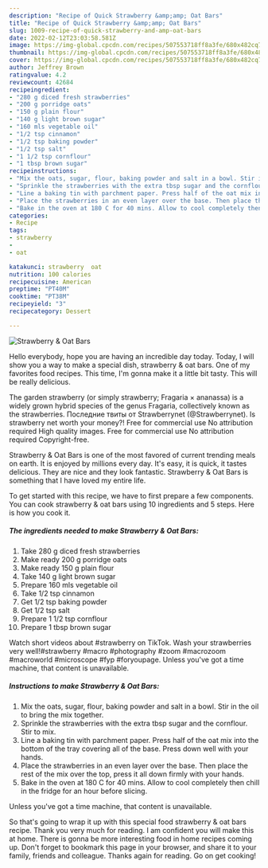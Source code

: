 ```yaml
---
description: "Recipe of Quick Strawberry &amp;amp; Oat Bars"
title: "Recipe of Quick Strawberry &amp;amp; Oat Bars"
slug: 1009-recipe-of-quick-strawberry-and-amp-oat-bars
date: 2022-02-12T23:03:58.581Z
image: https://img-global.cpcdn.com/recipes/507553718ff8a3fe/680x482cq70/strawberry-oat-bars-recipe-main-photo.jpg
thumbnail: https://img-global.cpcdn.com/recipes/507553718ff8a3fe/680x482cq70/strawberry-oat-bars-recipe-main-photo.jpg
cover: https://img-global.cpcdn.com/recipes/507553718ff8a3fe/680x482cq70/strawberry-oat-bars-recipe-main-photo.jpg
author: Jeffrey Brown
ratingvalue: 4.2
reviewcount: 42684
recipeingredient:
- "280 g diced fresh strawberries"
- "200 g porridge oats"
- "150 g plain flour"
- "140 g light brown sugar"
- "160 mls vegetable oil"
- "1/2 tsp cinnamon"
- "1/2 tsp baking powder"
- "1/2 tsp salt"
- "1 1/2 tsp cornflour"
- "1 tbsp brown sugar"
recipeinstructions:
- "Mix the oats, sugar, flour, baking powder and salt in a bowl. Stir in the oil to bring the mix together."
- "Sprinkle the strawberries with the extra tbsp sugar and the cornflour. Stir to mix."
- "Line a baking tin with parchment paper. Press half of the oat mix into the bottom of the tray covering all of the base. Press down well with your hands."
- "Place the strawberries in an even layer over the base. Then place the rest of the mix over the top, press it all down firmly with your hands."
- "Bake in the oven at 180 C for 40 mins. Allow to cool completely then chill in the fridge for an hour before slicing."
categories:
- Recipe
tags:
- strawberry
- 
- oat

katakunci: strawberry  oat 
nutrition: 100 calories
recipecuisine: American
preptime: "PT40M"
cooktime: "PT38M"
recipeyield: "3"
recipecategory: Dessert

---
```



![Strawberry &amp; Oat Bars](https://img-global.cpcdn.com/recipes/507553718ff8a3fe/680x482cq70/strawberry-oat-bars-recipe-main-photo.jpg)

Hello everybody, hope you are having an incredible day today. Today, I will show you a way to make a special dish, strawberry &amp; oat bars. One of my favorites food recipes. This time, I'm gonna make it a little bit tasty. This will be really delicious.

The garden strawberry (or simply strawberry; Fragaria × ananassa) is a widely grown hybrid species of the genus Fragaria, collectively known as the strawberries. Последние твиты от Strawberrynet (@Strawberrynet). Is strawberry net worth your money?! Free for commercial use No attribution required High quality images. Free for commercial use No attribution required Copyright-free.

Strawberry &amp; Oat Bars is one of the most favored of current trending meals on earth. It is enjoyed by millions every day. It's easy, it is quick, it tastes delicious. They are nice and they look fantastic. Strawberry &amp; Oat Bars is something that I have loved my entire life.


To get started with this recipe, we have to first prepare a few components. You can cook strawberry &amp; oat bars using 10 ingredients and 5 steps. Here is how you cook it.

<!--inarticleads1-->

##### The ingredients needed to make Strawberry &amp; Oat Bars:

1. Take 280 g diced fresh strawberries
1. Make ready 200 g porridge oats
1. Make ready 150 g plain flour
1. Take 140 g light brown sugar
1. Prepare 160 mls vegetable oil
1. Take 1/2 tsp cinnamon
1. Get 1/2 tsp baking powder
1. Get 1/2 tsp salt
1. Prepare 1 1/2 tsp cornflour
1. Prepare 1 tbsp brown sugar


Watch short videos about #strawberry on TikTok. Wash your strawberries very well!#strawberry #macro #photography #zoom #macrozoom #macroworld #microscope #fyp #foryoupage. Unless you&#39;ve got a time machine, that content is unavailable. 

<!--inarticleads2-->

##### Instructions to make Strawberry &amp; Oat Bars:

1. Mix the oats, sugar, flour, baking powder and salt in a bowl. Stir in the oil to bring the mix together.
1. Sprinkle the strawberries with the extra tbsp sugar and the cornflour. Stir to mix.
1. Line a baking tin with parchment paper. Press half of the oat mix into the bottom of the tray covering all of the base. Press down well with your hands.
1. Place the strawberries in an even layer over the base. Then place the rest of the mix over the top, press it all down firmly with your hands.
1. Bake in the oven at 180 C for 40 mins. Allow to cool completely then chill in the fridge for an hour before slicing.


Unless you&#39;ve got a time machine, that content is unavailable. 

So that's going to wrap it up with this special food strawberry &amp; oat bars recipe. Thank you very much for reading. I am confident you will make this at home. There is gonna be more interesting food in home recipes coming up. Don't forget to bookmark this page in your browser, and share it to your family, friends and colleague. Thanks again for reading. Go on get cooking!
